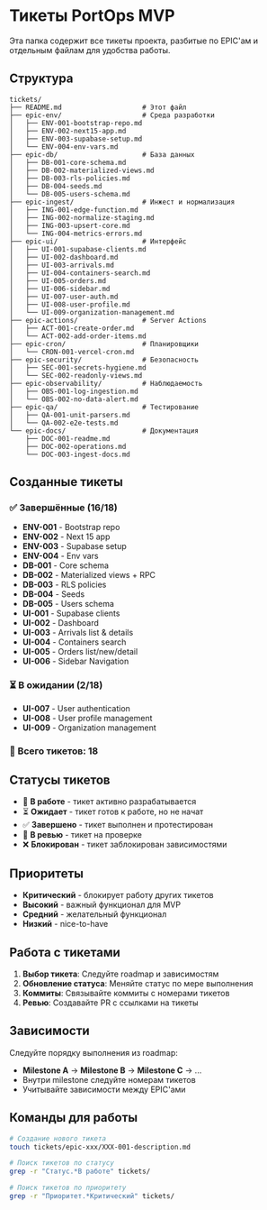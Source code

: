 # Тикеты PortOps MVP

Эта папка содержит все тикеты проекта, разбитые по EPIC'ам и отдельным файлам для удобства работы.

## Структура

```
tickets/
├── README.md                    # Этот файл
├── epic-env/                    # Среда разработки
│   ├── ENV-001-bootstrap-repo.md
│   ├── ENV-002-next15-app.md
│   ├── ENV-003-supabase-setup.md
│   └── ENV-004-env-vars.md
├── epic-db/                     # База данных
│   ├── DB-001-core-schema.md
│   ├── DB-002-materialized-views.md
│   ├── DB-003-rls-policies.md
│   ├── DB-004-seeds.md
│   └── DB-005-users-schema.md
├── epic-ingest/                 # Инжест и нормализация
│   ├── ING-001-edge-function.md
│   ├── ING-002-normalize-staging.md
│   ├── ING-003-upsert-core.md
│   └── ING-004-metrics-errors.md
├── epic-ui/                     # Интерфейс
│   ├── UI-001-supabase-clients.md
│   ├── UI-002-dashboard.md
│   ├── UI-003-arrivals.md
│   ├── UI-004-containers-search.md
│   ├── UI-005-orders.md
│   ├── UI-006-sidebar.md
│   ├── UI-007-user-auth.md
│   ├── UI-008-user-profile.md
│   └── UI-009-organization-management.md
├── epic-actions/                # Server Actions
│   ├── ACT-001-create-order.md
│   └── ACT-002-add-order-items.md
├── epic-cron/                   # Планировщики
│   └── CRON-001-vercel-cron.md
├── epic-security/               # Безопасность
│   ├── SEC-001-secrets-hygiene.md
│   └── SEC-002-readonly-views.md
├── epic-observability/          # Наблюдаемость
│   ├── OBS-001-log-ingestion.md
│   └── OBS-002-no-data-alert.md
├── epic-qa/                     # Тестирование
│   ├── QA-001-unit-parsers.md
│   └── QA-002-e2e-tests.md
└── epic-docs/                   # Документация
    ├── DOC-001-readme.md
    ├── DOC-002-operations.md
    └── DOC-003-ingest-docs.md
```

## Созданные тикеты

### ✅ Завершённые (16/18)
- **ENV-001** - Bootstrap repo
- **ENV-002** - Next 15 app
- **ENV-003** - Supabase setup
- **ENV-004** - Env vars
- **DB-001** - Core schema
- **DB-002** - Materialized views + RPC
- **DB-003** - RLS policies
- **DB-004** - Seeds
- **DB-005** - Users schema
- **UI-001** - Supabase clients
- **UI-002** - Dashboard
- **UI-003** - Arrivals list & details
- **UI-004** - Containers search
- **UI-005** - Orders list/new/detail
- **UI-006** - Sidebar Navigation

### ⏳ В ожидании (2/18)
- **UI-007** - User authentication
- **UI-008** - User profile management
- **UI-009** - Organization management

### 🎯 Всего тикетов: 18

## Статусы тикетов

- 🚧 **В работе** - тикет активно разрабатывается
- ⏳ **Ожидает** - тикет готов к работе, но не начат
- ✅ **Завершено** - тикет выполнен и протестирован
- 🔄 **В ревью** - тикет на проверке
- ❌ **Блокирован** - тикет заблокирован зависимостями

## Приоритеты

- **Критический** - блокирует работу других тикетов
- **Высокий** - важный функционал для MVP
- **Средний** - желательный функционал
- **Низкий** - nice-to-have

## Работа с тикетами

1. **Выбор тикета**: Следуйте roadmap и зависимостям
2. **Обновление статуса**: Меняйте статус по мере выполнения
3. **Коммиты**: Связывайте коммиты с номерами тикетов
4. **Ревью**: Создавайте PR с ссылками на тикеты

## Зависимости

Следуйте порядку выполнения из roadmap:
- **Milestone A** → **Milestone B** → **Milestone C** → ...
- Внутри milestone следуйте номерам тикетов
- Учитывайте зависимости между EPIC'ами

## Команды для работы

```bash
# Создание нового тикета
touch tickets/epic-xxx/XXX-001-description.md

# Поиск тикетов по статусу
grep -r "Статус.*В работе" tickets/

# Поиск тикетов по приоритету
grep -r "Приоритет.*Критический" tickets/
```
